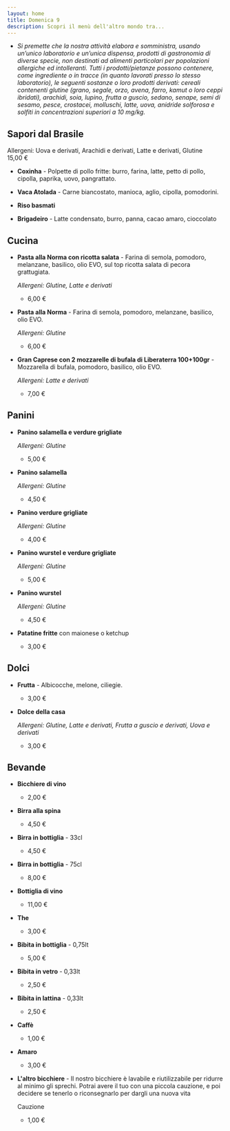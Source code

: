 ```yaml
---
layout: home
title: Domenica 9
description: Scopri il menù dell'altro mondo tra...
---
```


- *Si premette che la nostra attività elabora e somministra, usando un’unico laboratorio e un’unica dispensa, prodotti di gastronomia di diverse specie, non destinati ad alimenti particolari per popolazioni allergiche ed intolleranti. Tutti i prodotti/pietanze possono contenere, come ingrediente o in tracce (in quanto lavorati presso lo stesso laboratorio), le seguenti sostanze o loro prodotti derivati: cereali contenenti glutine (grano, segale, orzo, avena, farro, kamut o loro ceppi ibridati), arachidi, soia, lupino, frutta a guscio, sedano, senape, semi di sesamo, pesce, crostacei, molluschi, latte, uova, anidride solforosa e solfiti in concentrazioni superiori a 10 mg/kg.*

## Sapori dal Brasile ##
<div id="cena">
Allergeni: Uova e derivati, Arachidi e derivati, Latte e derivati, Glutine
<div id="cena2">15,00 €</div></div>
  
- **Coxinha** - Polpette di pollo fritte: burro, farina, latte, petto di pollo, cipolla, paprika, uovo, pangrattato.

- **Vaca Atolada** - Carne biancostato, manioca, aglio, cipolla, pomodorini.

- **Riso basmati**

- **Brigadeiro** - Latte condensato, burro, panna, cacao amaro, cioccolato

## Cucina ##
- **Pasta alla Norma con ricotta salata** - Farina di semola, pomodoro, melanzane, basilico, olio EVO, sul top ricotta salata di pecora grattugiata.

  *Allergeni: Glutine, Latte e derivati*
  - 6,00 €

- **Pasta alla Norma** - Farina di semola, pomodoro, melanzane, basilico, olio EVO.

  *Allergeni: Glutine*
  - 6,00 €

- **Gran Caprese con 2 mozzarelle di bufala di Liberaterra 100+100gr** - Mozzarella di bufala, pomodoro, basilico, olio EVO.

  *Allergeni: Latte e derivati*
  - 7,00 €

## Panini ##
- **Panino salamella e verdure grigliate**

  *Allergeni: Glutine*
  - 5,00 €

- **Panino salamella**

  *Allergeni: Glutine*
  - 4,50 €

- **Panino verdure grigliate**

  *Allergeni: Glutine*
  - 4,00 €

- **Panino wurstel e verdure grigliate**

  *Allergeni: Glutine*
  - 5,00 €

- **Panino wurstel**

  *Allergeni: Glutine*
  - 4,50 €

- **Patatine fritte** con maionese o ketchup
  - 3,00 €


## Dolci ##
- **Frutta** - Albicocche, melone, ciliegie.
  - 3,00 €

- **Dolce della casa**

  *Allergeni: Glutine, Latte e derivati, Frutta a guscio e derivati, Uova e derivati*
  - 3,00 €

## Bevande ##
- **Bicchiere di vino**
  - 2,00 €

- **Birra alla spina**
  - 4,50 €

- **Birra in bottiglia** - 33cl
  - 4,50 €

- **Birra in bottiglia** - 75cl
  - 8,00 €
  
- **Bottiglia di vino**
  - 11,00 €

- **The**
  - 3,00 €

- **Bibita in bottiglia** - 0,75lt
  - 5,00 €

- **Bibita in vetro** - 0,33lt
  - 2,50 €

- **Bibita in lattina** - 0,33lt
  - 2,50 €

- **Caffè**
  - 1,00 €

- **Amaro**
  - 3,00 €

- **L'altro bicchiere** - Il nostro bicchiere è lavabile e riutilizzabile per ridurre al minimo gli sprechi. Potrai avere il tuo con una piccola cauzione, e poi decidere se tenerlo o riconsegnarlo per dargli una nuova vita

  Cauzione
  - 1,00 €

